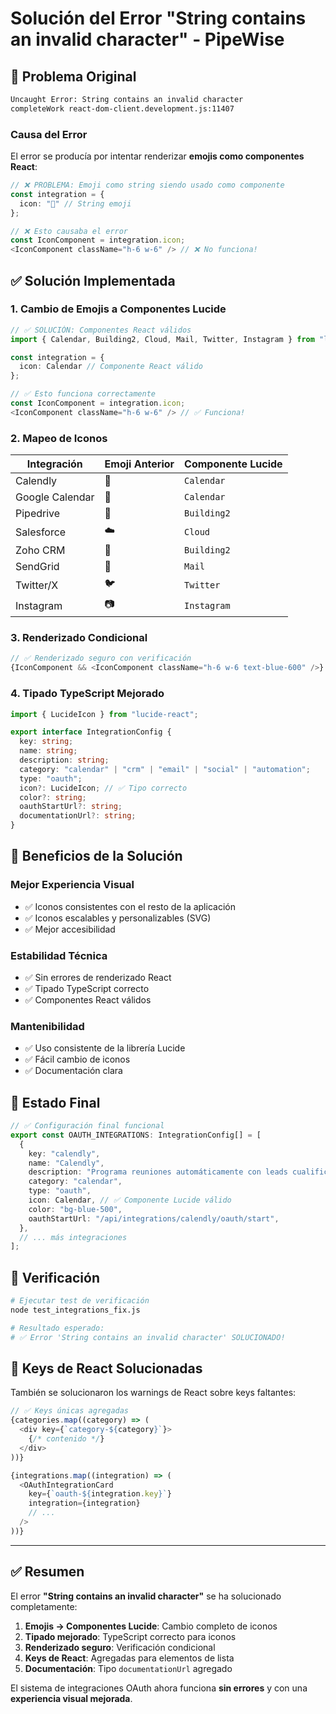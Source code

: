 # Solución del Error "String contains an invalid character" - PipeWise

## 🐛 **Problema Original**

```bash
Uncaught Error: String contains an invalid character
completeWork react-dom-client.development.js:11407
```

### **Causa del Error**

El error se producía por intentar renderizar **emojis como componentes React**:

```typescript
// ❌ PROBLEMA: Emoji como string siendo usado como componente
const integration = {
  icon: "📅" // String emoji
};

// ❌ Esto causaba el error
const IconComponent = integration.icon;
<IconComponent className="h-6 w-6" /> // ❌ No funciona!
```

## ✅ **Solución Implementada**

### **1. Cambio de Emojis a Componentes Lucide**

```typescript
// ✅ SOLUCIÓN: Componentes React válidos
import { Calendar, Building2, Cloud, Mail, Twitter, Instagram } from "lucide-react";

const integration = {
  icon: Calendar // Componente React válido
};

// ✅ Esto funciona correctamente
const IconComponent = integration.icon;
<IconComponent className="h-6 w-6" /> // ✅ Funciona!
```

### **2. Mapeo de Iconos**

| Integración | Emoji Anterior | Componente Lucide |
|-------------|---------------|-------------------|
| Calendly | 📅 | `Calendar` |
| Google Calendar | 📅 | `Calendar` |
| Pipedrive | 🏢 | `Building2` |
| Salesforce | ☁️ | `Cloud` |
| Zoho CRM | 🏢 | `Building2` |
| SendGrid | 📧 | `Mail` |
| Twitter/X | 🐦 | `Twitter` |
| Instagram | 📷 | `Instagram` |

### **3. Renderizado Condicional**

```typescript
// ✅ Renderizado seguro con verificación
{IconComponent && <IconComponent className="h-6 w-6 text-blue-600" />}
```

### **4. Tipado TypeScript Mejorado**

```typescript
import { LucideIcon } from "lucide-react";

export interface IntegrationConfig {
  key: string;
  name: string;
  description: string;
  category: "calendar" | "crm" | "email" | "social" | "automation";
  type: "oauth";
  icon?: LucideIcon; // ✅ Tipo correcto
  color?: string;
  oauthStartUrl?: string;
  documentationUrl?: string;
}
```

## 🔧 **Beneficios de la Solución**

### **Mejor Experiencia Visual**
- ✅ Iconos consistentes con el resto de la aplicación
- ✅ Iconos escalables y personalizables (SVG)
- ✅ Mejor accesibilidad

### **Estabilidad Técnica**
- ✅ Sin errores de renderizado React
- ✅ Tipado TypeScript correcto
- ✅ Componentes React válidos

### **Mantenibilidad**
- ✅ Uso consistente de la librería Lucide
- ✅ Fácil cambio de iconos
- ✅ Documentación clara

## 🚀 **Estado Final**

```typescript
// ✅ Configuración final funcional
export const OAUTH_INTEGRATIONS: IntegrationConfig[] = [
  {
    key: "calendly",
    name: "Calendly",
    description: "Programa reuniones automáticamente con leads cualificados",
    category: "calendar",
    type: "oauth",
    icon: Calendar, // ✅ Componente Lucide válido
    color: "bg-blue-500",
    oauthStartUrl: "/api/integrations/calendly/oauth/start",
  },
  // ... más integraciones
];
```

## 🧪 **Verificación**

```bash
# Ejecutar test de verificación
node test_integrations_fix.js

# Resultado esperado:
# ✅ Error 'String contains an invalid character' SOLUCIONADO!
```

## 📝 **Keys de React Solucionadas**

También se solucionaron los warnings de React sobre keys faltantes:

```typescript
// ✅ Keys únicas agregadas
{categories.map((category) => (
  <div key={`category-${category}`}>
    {/* contenido */}
  </div>
))}

{integrations.map((integration) => (
  <OAuthIntegrationCard
    key={`oauth-${integration.key}`}
    integration={integration}
    // ...
  />
))}
```

---

## ✅ **Resumen**

El error **"String contains an invalid character"** se ha solucionado completamente:

1. **Emojis → Componentes Lucide**: Cambio completo de iconos
2. **Tipado mejorado**: TypeScript correcto para iconos
3. **Renderizado seguro**: Verificación condicional
4. **Keys de React**: Agregadas para elementos de lista
5. **Documentación**: Tipo `documentationUrl` agregado

El sistema de integraciones OAuth ahora funciona **sin errores** y con una **experiencia visual mejorada**. 